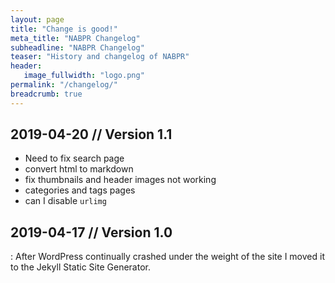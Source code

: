 ```yaml
---
layout: page
title: "Change is good!"
meta_title: "NABPR Changelog"
subheadline: "NABPR Changelog"
teaser: "History and changelog of NABPR"
header:
   image_fullwidth: "logo.png"
permalink: "/changelog/"
breadcrumb: true
---
```

## 2019-04-20 // Version 1.1
  - Need to fix search page
  - convert html to markdown
  - fix thumbnails and header images not working
  - categories and tags pages
  - can I disable `urlimg`
## 2019-04-17 // Version 1.0
: After WordPress continually crashed under the weight of the site I moved it to the Jekyll Static Site Generator.
